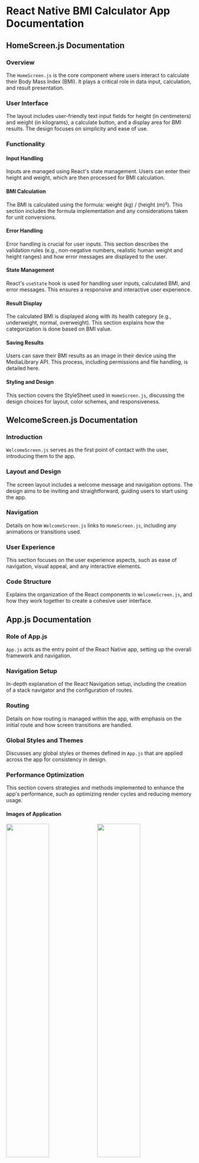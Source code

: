 
# React Native BMI Calculator App Documentation

## HomeScreen.js Documentation

### Overview
The `HomeScreen.js` is the core component where users interact to calculate their Body Mass Index (BMI). It plays a critical role in data input, calculation, and result presentation.

### User Interface
The layout includes user-friendly text input fields for height (in centimeters) and weight (in kilograms), a calculate button, and a display area for BMI results. The design focuses on simplicity and ease of use.

### Functionality

#### Input Handling
Inputs are managed using React's state management. Users can enter their height and weight, which are then processed for BMI calculation.

#### BMI Calculation
The BMI is calculated using the formula: weight (kg) / (height (m)²). This section includes the formula implementation and any considerations taken for unit conversions.

#### Error Handling
Error handling is crucial for user inputs. This section describes the validation rules (e.g., non-negative numbers, realistic human weight and height ranges) and how error messages are displayed to the user.

#### State Management
React's `useState` hook is used for handling user inputs, calculated BMI, and error messages. This ensures a responsive and interactive user experience.

#### Result Display
The calculated BMI is displayed along with its health category (e.g., underweight, normal, overweight). This section explains how the categorization is done based on BMI value.

#### Saving Results
Users can save their BMI results as an image in their device using the MediaLibrary API. This process, including permissions and file handling, is detailed here.

#### Styling and Design
This section covers the StyleSheet used in `HomeScreen.js`, discussing the design choices for layout, color schemes, and responsiveness.

## WelcomeScreen.js Documentation

### Introduction
`WelcomeScreen.js` serves as the first point of contact with the user, introducing them to the app.

### Layout and Design
The screen layout includes a welcome message and navigation options. The design aims to be inviting and straightforward, guiding users to start using the app.

### Navigation
Details on how `WelcomeScreen.js` links to `HomeScreen.js`, including any animations or transitions used.

### User Experience
This section focuses on the user experience aspects, such as ease of navigation, visual appeal, and any interactive elements.

### Code Structure
Explains the organization of the React components in `WelcomeScreen.js`, and how they work together to create a cohesive user interface.

## App.js Documentation

### Role of App.js
`App.js` acts as the entry point of the React Native app, setting up the overall framework and navigation.

### Navigation Setup
In-depth explanation of the React Navigation setup, including the creation of a stack navigator and the configuration of routes.

### Routing
Details on how routing is managed within the app, with emphasis on the initial route and how screen transitions are handled.

### Global Styles and Themes
Discusses any global styles or themes defined in `App.js` that are applied across the app for consistency in design.

### Performance Optimization
This section covers strategies and methods implemented to enhance the app's performance, such as optimizing render cycles and reducing memory usage.

<!-- Adding two images per row -->

#### Images of Application

<img src="assets/mock/Screenshot_1703775985.png" width="48%" /> <img src="assets/mock/Screenshot_1703776022.png" width="48%" />

<img src="assets/mock/Screenshot_1703776025.png" width="48%" /> <img src="assets/mock/Screenshot_1703776033.png" width="48%" />

<img src="assets/mock/Screenshot_1703776038.png" width="48%" /> <img src="assets/mock/Screenshot_1703776045.png" width="48%" />

<img src="assets/mock/Screenshot_1703776051.png" width="48%" /> <img src="assets/mock/Screenshot_1703776055.png" width="48%" />

## Installation

To get started with the React Native BMI Calculator app, follow these steps:

1. **Clone the Repository**
   ```
   git clone https://github.com/enisgjinii/YourBMI.git
   ```
   This command clones the app repository to your local machine.

2. **Navigate to the Project Directory**
   ```
   cd YourBMI
   ```
   Change to the app's root directory.

3. **Install Dependencies**
   ```
   npm install
   ```
   This installs all the necessary dependencies listed in the `package.json` file.

4. **Run the App**
   - For iOS:
     ```
     npx react-native run-ios
     ```
   - For Android:
     ```
     npx react-native run-android
     ```
   These commands will start the app on an iOS simulator or Android emulator, respectively.

Ensure you have React Native and its dependencies set up on your development machine. For more details, refer to the official [React Native Documentation](https://reactnative.dev/docs/environment-setup).


This installation guide is a standard approach for React Native apps and should be suitable for your project. Make sure to test these steps to confirm they work as expected with your specific app setup.